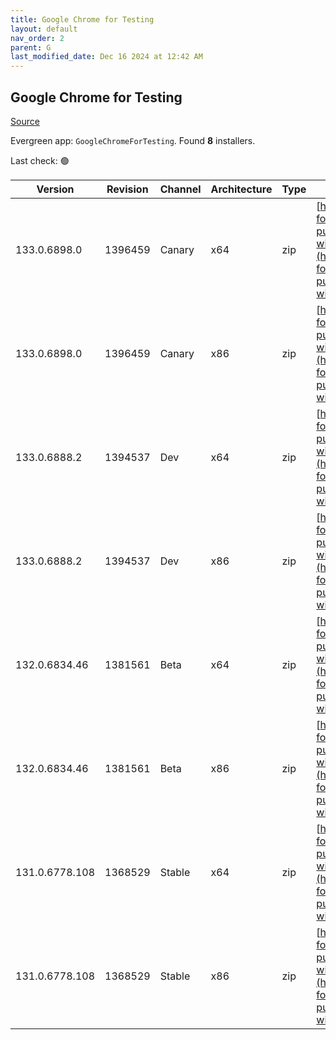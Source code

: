 ```yaml
---
title: Google Chrome for Testing
layout: default
nav_order: 2
parent: G
last_modified_date: Dec 16 2024 at 12:42 AM
---
```


## Google Chrome for Testing

[Source](https://googlechromelabs.github.io/chrome-for-testing/)

Evergreen app: `GoogleChromeForTesting`. Found **8** installers.

Last check: 🟢

| Version        | Revision | Channel | Architecture | Type | URI                                                                                                                                                                                              |
| -------------- | -------- | ------- | ------------ | ---- | ------------------------------------------------------------------------------------------------------------------------------------------------------------------------------------------------ |
| 133.0.6898.0   | 1396459  | Canary  | x64          | zip  | [https://storage.googleapis.com/chrome-for-testing-public/133.0.6898.0/win64/chrome-win64.zip](https://storage.googleapis.com/chrome-for-testing-public/133.0.6898.0/win64/chrome-win64.zip)     |
| 133.0.6898.0   | 1396459  | Canary  | x86          | zip  | [https://storage.googleapis.com/chrome-for-testing-public/133.0.6898.0/win32/chrome-win32.zip](https://storage.googleapis.com/chrome-for-testing-public/133.0.6898.0/win32/chrome-win32.zip)     |
| 133.0.6888.2   | 1394537  | Dev     | x64          | zip  | [https://storage.googleapis.com/chrome-for-testing-public/133.0.6888.2/win64/chrome-win64.zip](https://storage.googleapis.com/chrome-for-testing-public/133.0.6888.2/win64/chrome-win64.zip)     |
| 133.0.6888.2   | 1394537  | Dev     | x86          | zip  | [https://storage.googleapis.com/chrome-for-testing-public/133.0.6888.2/win32/chrome-win32.zip](https://storage.googleapis.com/chrome-for-testing-public/133.0.6888.2/win32/chrome-win32.zip)     |
| 132.0.6834.46  | 1381561  | Beta    | x64          | zip  | [https://storage.googleapis.com/chrome-for-testing-public/132.0.6834.46/win64/chrome-win64.zip](https://storage.googleapis.com/chrome-for-testing-public/132.0.6834.46/win64/chrome-win64.zip)   |
| 132.0.6834.46  | 1381561  | Beta    | x86          | zip  | [https://storage.googleapis.com/chrome-for-testing-public/132.0.6834.46/win32/chrome-win32.zip](https://storage.googleapis.com/chrome-for-testing-public/132.0.6834.46/win32/chrome-win32.zip)   |
| 131.0.6778.108 | 1368529  | Stable  | x64          | zip  | [https://storage.googleapis.com/chrome-for-testing-public/131.0.6778.108/win64/chrome-win64.zip](https://storage.googleapis.com/chrome-for-testing-public/131.0.6778.108/win64/chrome-win64.zip) |
| 131.0.6778.108 | 1368529  | Stable  | x86          | zip  | [https://storage.googleapis.com/chrome-for-testing-public/131.0.6778.108/win32/chrome-win32.zip](https://storage.googleapis.com/chrome-for-testing-public/131.0.6778.108/win32/chrome-win32.zip) |
